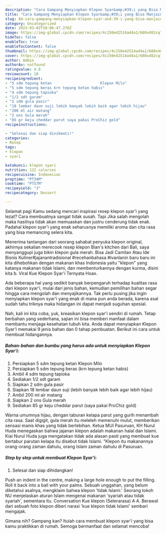 ```yaml
---
description: "Cara Gampang Menyiapkan Klepon Syar&amp;#39;i yang Bisa Manjain Lidah, Buat Buka Puasa Bikin Ngiler"
title: "Cara Gampang Menyiapkan Klepon Syar&amp;#39;i yang Bisa Manjain Lidah, Buat Buka Puasa Bikin Ngiler"
slug: 84-cara-gampang-menyiapkan-klepon-syar-and-39-i-yang-bisa-manjain-lidah-buat-buka-puasa-bikin-ngiler
category: Uncategorized
date: 2023-03-02T10:06:47.276Z
image: https://img-global.cpcdn.com/recipes/4c150e42514ad4a1/680x482cq70/klepon-syari-foto-resep-utama.jpg
hideToc: false
enableToc: true
enableTocContent: false
thumbnail: https://img-global.cpcdn.com/recipes/4c150e42514ad4a1/680x482cq70/klepon-syari-foto-resep-utama.jpg
cover: https://img-global.cpcdn.com/recipes/4c150e42514ad4a1/680x482cq70/klepon-syari-foto-resep-utama.jpg
author: Admin
authorAv: notfound
ratingvalue: 4.8
reviewcount: 18
recipeingredient:
- "5 sdm tepung ketan                      Klepon Milo"
- "5 sdm tepung beras krn tepung ketan habis"
- "4 sdm tepung tapioka"
- "1/2 sdt garam"
- "2 sdm gula pasir"
- "18 lembar daun suji lebih banyak lebih baik agar lebih hijau"
- "200 ml air matang"
- "2 ons Gula merah"
- "85 gr keju cheddar parut saya pakai ProChiz gold"
recipeinstructions:

- "Selesai dan siap dinikmati!"
categories:
- Resep
tags:
- klepon
- syari

katakunci: klepon syari 
nutrition: 122 calories
recipecuisine: Indonesian
preptime: "PT34M"
cooktime: "PT57M"
recipeyield: "3"
recipecategory: Dessert

---
```



Selamat pagi Kamu sedang mencari inspirasi resep klepon syar&#39;i yang lezat? Cara membuatnya sangat tidak susah. Tapi Jika salah mengolah maka hasilnya tidak akan memuaskan dan justru cenderung tidak enak. Padahal klepon syar&#39;i yang enak seharusnya memiliki aroma dan cita rasa yang bisa memancing selera kita.


Menerima tantangan dari seorang sahabat penyuka klepon original, akhirnya sekalian merecook resep klepon Bian&#39;s kitchen dari Bali, saya menyanggupi juga bikin klepon gula merah. Bisa Jadi Camilan Atau Ide Bisnis Kuliner#jajanantradisional #recehanbahasa #ivanlanin baru baru ini kita dihebohkan dengan makanan khas Indonesia yaitu &#34;klepon&#34; yang katanya makanan tidak Islami, dan membenturkannya dengan kurma, disini kita b. Viral Kue Klepon Syar&#39;i Ternyata Hoax.

Ada beberapa hal yang sedikit banyak berpengaruh terhadap kualitas rasa dari klepon syar&#39;i, mulai dari jenis bahan, kemudian pemilihan bahan segar hingga cara mengolah dan menyajikannya. Tak perlu pusing jika ingin menyiapkan klepon syar&#39;i yang enak di mana pun anda berada, karena asal sudah tahu triknya maka hidangan ini dapat menjadi suguhan spesial.


Nah, kali ini kita coba, yuk, kreasikan klepon syar&#39;i sendiri di rumah. Tetap berbahan yang sederhana, sajian ini bisa memberi manfaat dalam membantu menjaga kesehatan tubuh kita. Anda dapat menyiapkan Klepon Syar&#39;i memakai 9 jenis bahan dan 0 tahap pembuatan. Berikut ini cara untuk membuat hidangannya.

<!--inarticleads1-->

##### Bahan-bahan dan bumbu yang harus ada untuk menyiapkan Klepon Syar&#39;i:

1. Persiapkan 5 sdm tepung ketan                      Klepon Milo
1. Persiapkan 5 sdm tepung beras (krn tepung ketan habis)
1. Ambil 4 sdm tepung tapioka
1. Sediakan 1/2 sdt garam
1. Siapkan 2 sdm gula pasir
1. Siapkan 18 lembar daun suji (lebih banyak lebih baik agar lebih hijau)
1. Ambil 200 ml air matang
1. Siapkan 2 ons Gula merah
1. Sediakan 85 gr keju cheddar parut (saya pakai ProChiz gold)


Warna umumnya hijau, dengan taburan kelapa parut yang gurih menambah cita rasa. Saat digigit, gula merah itu meleleh memenuhi mulut, memberikan sensasi manis khas yang tidak berlebihan. Ketua MUI Pasuruan, KH Nurul Huda menegaskan bahwa jajanan klepon adalah makanan halal dan Islami. Kiai Nurul Huda juga mengatakan tidak ada alasan pasti yang membuat kue bertabur parutan kelapa itu disebut tidak Islami. &#34;Klepon itu makanannya orang-orang zaman dahulu, orang Islam zaman dahulu di Pasuruan. 

<!--inarticleads2-->

##### Step by step untuk membuat Klepon Syar&#39;i:


1. Selesai dan siap dihidangkan!

Push an indent in the centre, making a large hole enough to put the filling. Roll it back into a ball with your palms. Sebuah unggahan, yang belum diketahui asalnya, mengklaim bahwa klepon &#39;tidak Islami.&#39; Seorang tokoh NU menjelaskan aturan Islam mengenai makanan &#39;syariah atau tidak syariah&#39;, sementara itu. Conversation Kue klepon (Selerarasa) A A. Berawal dari sebuah foto klepon diberi narasi &#39;kue klepon tidak Islami&#39; sembari mengajak. 

Gimana nih? Gampang kan? Itulah cara membuat klepon syar&#39;i yang bisa kamu praktikkan di rumah. Semoga bermanfaat dan selamat mencoba!
